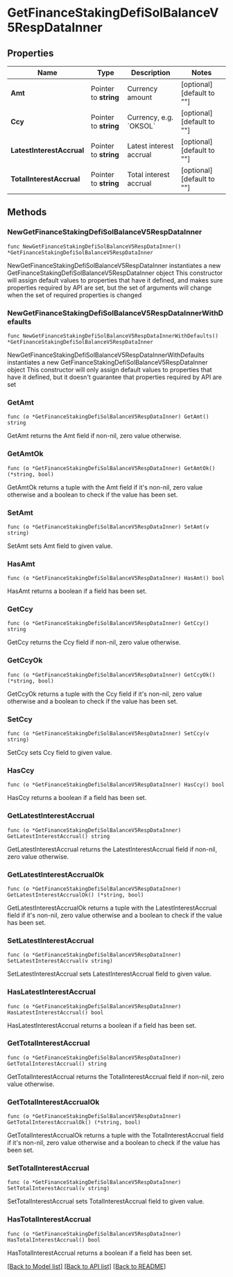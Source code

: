 # GetFinanceStakingDefiSolBalanceV5RespDataInner

## Properties

Name | Type | Description | Notes
------------ | ------------- | ------------- | -------------
**Amt** | Pointer to **string** | Currency amount | [optional] [default to ""]
**Ccy** | Pointer to **string** | Currency, e.g. &#x60;OKSOL&#x60; | [optional] [default to ""]
**LatestInterestAccrual** | Pointer to **string** | Latest interest accrual | [optional] [default to ""]
**TotalInterestAccrual** | Pointer to **string** | Total interest accrual | [optional] [default to ""]

## Methods

### NewGetFinanceStakingDefiSolBalanceV5RespDataInner

`func NewGetFinanceStakingDefiSolBalanceV5RespDataInner() *GetFinanceStakingDefiSolBalanceV5RespDataInner`

NewGetFinanceStakingDefiSolBalanceV5RespDataInner instantiates a new GetFinanceStakingDefiSolBalanceV5RespDataInner object
This constructor will assign default values to properties that have it defined,
and makes sure properties required by API are set, but the set of arguments
will change when the set of required properties is changed

### NewGetFinanceStakingDefiSolBalanceV5RespDataInnerWithDefaults

`func NewGetFinanceStakingDefiSolBalanceV5RespDataInnerWithDefaults() *GetFinanceStakingDefiSolBalanceV5RespDataInner`

NewGetFinanceStakingDefiSolBalanceV5RespDataInnerWithDefaults instantiates a new GetFinanceStakingDefiSolBalanceV5RespDataInner object
This constructor will only assign default values to properties that have it defined,
but it doesn't guarantee that properties required by API are set

### GetAmt

`func (o *GetFinanceStakingDefiSolBalanceV5RespDataInner) GetAmt() string`

GetAmt returns the Amt field if non-nil, zero value otherwise.

### GetAmtOk

`func (o *GetFinanceStakingDefiSolBalanceV5RespDataInner) GetAmtOk() (*string, bool)`

GetAmtOk returns a tuple with the Amt field if it's non-nil, zero value otherwise
and a boolean to check if the value has been set.

### SetAmt

`func (o *GetFinanceStakingDefiSolBalanceV5RespDataInner) SetAmt(v string)`

SetAmt sets Amt field to given value.

### HasAmt

`func (o *GetFinanceStakingDefiSolBalanceV5RespDataInner) HasAmt() bool`

HasAmt returns a boolean if a field has been set.

### GetCcy

`func (o *GetFinanceStakingDefiSolBalanceV5RespDataInner) GetCcy() string`

GetCcy returns the Ccy field if non-nil, zero value otherwise.

### GetCcyOk

`func (o *GetFinanceStakingDefiSolBalanceV5RespDataInner) GetCcyOk() (*string, bool)`

GetCcyOk returns a tuple with the Ccy field if it's non-nil, zero value otherwise
and a boolean to check if the value has been set.

### SetCcy

`func (o *GetFinanceStakingDefiSolBalanceV5RespDataInner) SetCcy(v string)`

SetCcy sets Ccy field to given value.

### HasCcy

`func (o *GetFinanceStakingDefiSolBalanceV5RespDataInner) HasCcy() bool`

HasCcy returns a boolean if a field has been set.

### GetLatestInterestAccrual

`func (o *GetFinanceStakingDefiSolBalanceV5RespDataInner) GetLatestInterestAccrual() string`

GetLatestInterestAccrual returns the LatestInterestAccrual field if non-nil, zero value otherwise.

### GetLatestInterestAccrualOk

`func (o *GetFinanceStakingDefiSolBalanceV5RespDataInner) GetLatestInterestAccrualOk() (*string, bool)`

GetLatestInterestAccrualOk returns a tuple with the LatestInterestAccrual field if it's non-nil, zero value otherwise
and a boolean to check if the value has been set.

### SetLatestInterestAccrual

`func (o *GetFinanceStakingDefiSolBalanceV5RespDataInner) SetLatestInterestAccrual(v string)`

SetLatestInterestAccrual sets LatestInterestAccrual field to given value.

### HasLatestInterestAccrual

`func (o *GetFinanceStakingDefiSolBalanceV5RespDataInner) HasLatestInterestAccrual() bool`

HasLatestInterestAccrual returns a boolean if a field has been set.

### GetTotalInterestAccrual

`func (o *GetFinanceStakingDefiSolBalanceV5RespDataInner) GetTotalInterestAccrual() string`

GetTotalInterestAccrual returns the TotalInterestAccrual field if non-nil, zero value otherwise.

### GetTotalInterestAccrualOk

`func (o *GetFinanceStakingDefiSolBalanceV5RespDataInner) GetTotalInterestAccrualOk() (*string, bool)`

GetTotalInterestAccrualOk returns a tuple with the TotalInterestAccrual field if it's non-nil, zero value otherwise
and a boolean to check if the value has been set.

### SetTotalInterestAccrual

`func (o *GetFinanceStakingDefiSolBalanceV5RespDataInner) SetTotalInterestAccrual(v string)`

SetTotalInterestAccrual sets TotalInterestAccrual field to given value.

### HasTotalInterestAccrual

`func (o *GetFinanceStakingDefiSolBalanceV5RespDataInner) HasTotalInterestAccrual() bool`

HasTotalInterestAccrual returns a boolean if a field has been set.


[[Back to Model list]](../README.md#documentation-for-models) [[Back to API list]](../README.md#documentation-for-api-endpoints) [[Back to README]](../README.md)


